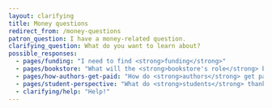 ```yaml
---
layout: clarifying
title: Money questions
redirect_from: /money-questions
patron_question: I have a money-related question.
clarifying_question: What do you want to learn about?
possible_responses:
  - pages/funding: "I need to find <strong>funding</strong>"
  - pages/bookstore: "What will the <strong>bookstore's role</strong> be?"
  - pages/how-authors-get-paid: "How do <strong>authors</strong> get paid?"
  - pages/student-perspective: "What do <strong>students</strong> thank about textbook costs?"
  - clarifying/help: "Help!"
---
```

